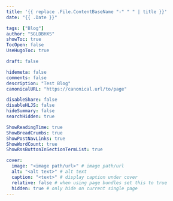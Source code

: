 ```yaml
---
title: '{{ replace .File.ContentBaseName "-" " " | title }}'
date: "{{ .Date }}"

tags: ["Blog"]
author: "SGLDBHXS"
showToc: true
TocOpen: false
UseHugoToc: true

draft: false

hidemeta: false
comments: false
description: "Test Blog"
canonicalURL: "https://canonical.url/to/page"

disableShare: false
disableHLJS: false
hideSummary: false
searchHidden: true

ShowReadingTime: true
ShowBreadCrumbs: true
ShowPostNavLinks: true
ShowWordCount: true
ShowRssButtonInSectionTermList: true

cover:
  image: "<image path/url>" # image path/url
  alt: "<alt text>" # alt text
  caption: "<text>" # display caption under cover
  relative: false # when using page bundles set this to true
  hidden: true # only hide on current single page
---
```

